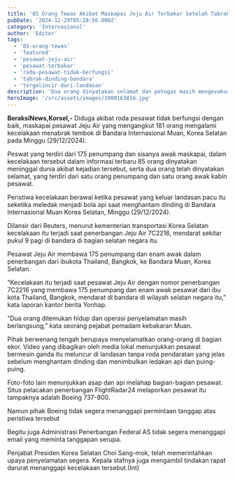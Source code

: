```yaml
---
title: '85 Orang Tewas Akibat Maskapai Jeju Air Terbakar Setelah Tabrak Dinding Bandara Muan - Korsel'
pubDate: '2024-12-29T05:28:56.000Z'
category: 'Internasional'
author: 'Editor'
tags:
  - '85-orang-tewas'
  - 'featured'
  - 'pesawat-jeju-air'
  - 'pesawat-terbakar'
  - 'roda-pesawat-tidak-berfungsi'
  - 'tabrak-dinding-bandara'
  - 'tergelincir-dari-landasan'
description: 'Dua orang dinyatakan selamat dan petugas masih mengevakuasi korban dari ekor pesawat'
heroImage: '/src/assets/images/1000163816.jpg'
---
```


**BeraksiNews,Korsel,-** Diduga akibat roda pesawat tidak berfungsi dengan baik, maskapai pesawat Jeju Air yang mengangkut 181 orang mengalami kecelakaan menabrak tembok di Bandara Internasional Muan, Korea Selatan pada Minggu (29/12/2024).

Peswat yang terdiri dari 175 penumpang dan sisanya awak maskapai, dalam kecelakaan tersebut dalam informasi terbaru 85 orang dinyatakan meninggal dunia akibat kejadian tersebut, serta dua orang telah dinyatakan selamat, yang terdiri dari satu orang penumpang dan satu orang awak kabin pesawat.

Peristiwa kecelakaan berawal ketika pesawat yang keluar landasan pacu itu seketika meledak menjadi bola api saat menghantam dinding di Bandara Internasional Muan Korea Selatan, Minggu (29/12/2024).

Dilansir dari Reuters, menurut kementerian transportasi Korea Selatan kecelakaan itu terjadi saat penerbangan Jeju Air 7C2216, mendarat sekitar pukul 9 pagi di bandara di bagian selatan negara itu.

Pesawat Jeju Air membawa 175 penumpang dan enam awak dalam penerbangan dari ibukota Thailand, Bangkok, ke Bandara Muan, Korea Selatan.

“Kecelakaan itu terjadi saat pesawat Jeju Air dengan nomor penerbangan 7C2216 yang membawa 175 penumpang dan enam awak pesawat dari ibu kota Thailand, Bangkok, mendarat di bandara di wilayah selatan negara itu,” kata laporan kantor berita Yonhap.

“Dua orang ditemukan hidup dan operasi penyelamatan masih berlangsung,” kata seorang pejabat pemadam kebakaran Muan.

Pihak berwenang tengah berupaya menyelamatkan orang-orang di bagian ekor. Video yang dibagikan oleh media lokal menunjukkan pesawat bermesin ganda itu meluncur di landasan tanpa roda pendaratan yang jelas sebelum menghantam dinding dan menimbulkan ledakan api dan puing-puing.

Foto-foto lain menunjukkan asap dan api melahap bagian-bagian pesawat. Situs pelacakan penerbangan FlightRadar24 melaporkan pesawat itu tampaknya adalah Boeing 737-800.

Namun pihak Boeing tidak segera menanggapi permintaan tanggap atas peristiwa tersebut

Begitu juga Administrasi Penerbangan Federal AS tidak segera menanggapi email yang meminta tanggapan serupa.

Penjabat Presiden Korea Selatan Choi Sang-mok, telah memerintahkan upaya penyelamatan segera. Kepala stafnya juga mengambil tindakan rapat darurat menanggapi kecelakaan tersebut.(Int)
